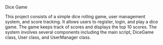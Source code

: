 Dice Game

This project consists of a simple dice rolling game, user management system, and score tracking. It allows users to register, login, and play a dice game. The game keeps track of scores and displays the top 10 scores. The system involves several components including the main script, DiceGame class, User class, and UserManager class.
